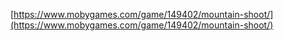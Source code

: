 [https://www.mobygames.com/game/149402/mountain-shoot/](https://www.mobygames.com/game/149402/mountain-shoot/)
